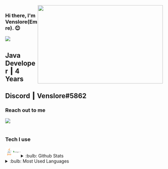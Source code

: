 <img src="https://media.giphy.com/media/q217GUnfKAmJlFcjBX/giphy.gif" align="right" width="400" height="250">

### Hi there, I'm Venslore(Emre). :blush:

![](https://komarev.com/ghpvc/?username=Venslore&color=blueviolet)

## Java Developer ┃ 4 Years

## Discord ┃ Venslore#5862


### Reach out to me

[<img  width="22" src="https://unpkg.com/simple-icons@v4/icons/discord.svg" align="left" />][discord]

<br />
<br />

### Tech I use

<img align="left"  src="https://raw.githubusercontent.com/github/explore/80688e429a7d4ef2fca1e82350fe8e3517d3494d/topics/java/java.png" width="25" height="25" />
<img align="left" src="https://raw.githubusercontent.com/github/explore/80688e429a7d4ef2fca1e82350fe8e3517d3494d/topics/mongodb/mongodb.png" width="25" height="25" />

<br />

<details>
<summary>:bulb: Github Stats</summary>
<img src="https://github-readme-stats.vercel.app/api?username=Venslor&theme=radical" >
</details>

<details>
<summary>:bulb:  Most Used Languages</summary>
<img src="https://github-readme-stats.vercel.app/api/top-langs/?username=Venslor&layout=compact" >
</details>

[discord]: https://discord.gg/Q5wGyDG2
